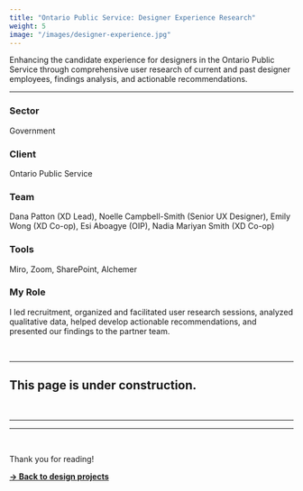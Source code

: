 ```yaml
---
title: "Ontario Public Service: Designer Experience Research"
weight: 5
image: "/images/designer-experience.jpg"
---
```


Enhancing the candidate experience for designers in the Ontario Public Service through comprehensive user research of current and past designer employees, findings analysis, and actionable recommendations.

---

### **Sector**  
Government

### **Client**  
Ontario Public Service

### **Team**  
Dana Patton (XD Lead), Noelle Campbell-Smith (Senior UX Designer), Emily Wong (XD Co-op), Esi Aboagye (OIP), Nadia Mariyan Smith (XD Co-op)

### **Tools**  
Miro, Zoom, SharePoint, Alchemer

### **My Role**  
I led recruitment, organized and facilitated user research sessions, analyzed qualitative data, helped develop actionable recommendations, and presented our findings to the partner team. 

<br>

---

## This page is under construction. 

<br>

---

<!--
## Ontario Public Service

The Government of Ontario includes ministries, agencies and Crown corporations. Its workforce of 60,000+ public servants is called the Ontario Public Service (OPS).

## Project Background

In collaboration with the Treasury Board Secretariat’s resource acquisition team, we embarked on a user research project to understand the experiences of designers throughout their tenure in the Ontario Public Service (OPS). The goal of the resource aquisition team is to attract top talent and retain skilled service designers within government roles.

## Semi-structured Interviews

## Findings

**Non-Competitive Pay**  
Many designers expressed concerns about unclear salary ranges and the difficulty of negotiating compensation. This, coupled with lower pay compared to the private sector, contributed to challenges in both attracting and retaining top talent.

**Fragmented Hiring Process**  
The OPS hiring process, particularly through the Ontario job portal, was described as cumbersome and not user-friendly. Participants also noted that job descriptions often didn’t align with actual job responsibilities, creating confusion and mismatched expectations.

**Onboarding Inconsistencies**  
Onboarding experiences varied widely, with some new hires feeling unsupported and regretful of their decision to join the OPS. A lack of clear guidance on benefits and inconsistent processes led to initial dissatisfaction and slower productivity.

**Organizational Silos**  
Designers often faced barriers due to organizational silos, which hindered collaboration and cross-ministry knowledge sharing. These silos contributed to inefficiencies, duplicative efforts, and a fragmented approach to service design.

**Limited Career Progression**  
There were few established roles for advancement beyond senior designer positions. Many designers felt stuck, with no clear ladder to climb or opportunities to grow within the organization without moving into management.

**Advocacy Burden**  
Designers reported spending excessive time defending the value of their work to leadership. This constant advocacy reduced the time and energy available for creating impactful design solutions.

**Lack of Development Opportunities**  
Limited access to professional development resources left designers feeling stagnant in their roles. Opportunities for skill building, mentorship, and hands-on learning were seen as insufficient to support career growth.

---

## Findings

**Key Motivators for Joining Government Work**  
- **Job Stability and Security:** The stability of government roles and the opportunity to move between different positions were strong draws for many participants.  
- **Social Impact:** Designers were motivated by the opportunity to deliver meaningful services that benefit a wide audience.  
- **Collaboration and Mission:** Participants valued the chance to work with dedicated colleagues and tackle complex, mission-driven challenges.

**Common Frustrations**  
- **Cumbersome Processes:** Bureaucratic hurdles and long approval timelines made project completion and tool acquisition difficult.  
- **Disconnection from Leadership:** Limited interaction with upper management and lack of a unified vision created challenges in gaining support and recognition for design efforts.  
- **Inadequate Tools and Resources:** Many designers struggled with insufficient equipment and a lack of access to industry-standard tools.  
- **Lack of Community and Support:** Designers working in isolation or as sole practitioners often felt disconnected and unsupported, leading to higher burnout rates and lower job satisfaction.

---

## Recommendations

**#1 – Highlight the Benefits of Government Work:**  
- Showcase projects with significant social impact to attract mission-driven designers.  
- Emphasize job stability, pensions, and work-life balance as key advantages in recruitment materials.

**#2 – Improve Hiring Processes:**  
- Standardize job descriptions and titles to ensure consistency and transparency.  
- Clarify salary ranges and set clear expectations during recruitment.  
- Streamline the application process and improve the job portal’s usability.

**#3 – Enhance Onboarding Experiences:**  
- Provide a standardized onboarding framework, including dedicated buddies, clear benefits guidance, and early access to essential tools.  
- Develop centralized onboarding documentation to ensure consistency and reduce new hire confusion.

**#4 – Increase Understanding of Design:**  
- Train leaders and managers on the value and process of design.  
- Share best practices and design standards across the organization to build a more informed and supportive environment.

**#5 – Build a Stronger Design Community:**  
- Facilitate regular, meaningful opportunities for designers to connect, share knowledge, and mentor one another.  
- Reestablish the sense of community that existed within the Ontario Digital Service.

**#6 – Expand Career Growth Opportunities:**  
- Introduce new roles that allow designers to advance without moving into management.  
- Create pathways for senior designers to become design leads or heads of service design operations.

**#7 – Support Professional Development:**  
- Allocate dedicated time and funding for ongoing learning, including hands-on training and courses.  
- Promote existing resources and encourage designers to take advantage of internal development programs.

**#8 – Foster Impactful Work:**  
- Ensure projects have clear goals and meaningful outcomes to maintain designer motivation.  
- Implement metrics to measure the social impact of design projects, showing designers the tangible results of their work.

-->

---

<br>

Thank you for reading! 

[**→ Back to design projects**](/design)
